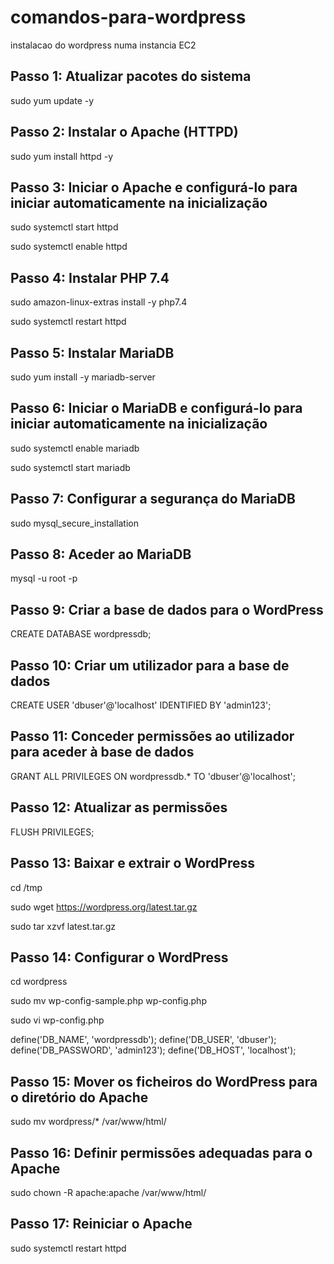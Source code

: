 # comandos-para-wordpress
instalacao do wordpress numa instancia EC2


## Passo 1: Atualizar pacotes do sistema
sudo yum update -y

## Passo 2: Instalar o Apache (HTTPD)
sudo yum install httpd -y

## Passo 3: Iniciar o Apache e configurá-lo para iniciar automaticamente na inicialização

sudo systemctl start httpd

sudo systemctl enable httpd

## Passo 4: Instalar PHP 7.4
sudo amazon-linux-extras install -y php7.4

sudo systemctl restart httpd

## Passo 5: Instalar MariaDB
sudo yum install -y mariadb-server

## Passo 6: Iniciar o MariaDB e configurá-lo para iniciar automaticamente na inicialização
sudo systemctl enable mariadb

sudo systemctl start mariadb

## Passo 7: Configurar a segurança do MariaDB
sudo mysql_secure_installation

## Passo 8: Aceder ao MariaDB
mysql -u root -p

## Passo 9: Criar a base de dados para o WordPress
CREATE DATABASE wordpressdb;

## Passo 10: Criar um utilizador para a base de dados
CREATE USER 'dbuser'@'localhost' IDENTIFIED BY 'admin123';

## Passo 11: Conceder permissões ao utilizador para aceder à base de dados

GRANT ALL PRIVILEGES ON wordpressdb.* TO 'dbuser'@'localhost';

## Passo 12: Atualizar as permissões
FLUSH PRIVILEGES;

## Passo 13: Baixar e extrair o WordPress
cd /tmp

sudo wget https://wordpress.org/latest.tar.gz

sudo tar xzvf latest.tar.gz


## Passo 14: Configurar o WordPress
cd wordpress

sudo mv wp-config-sample.php wp-config.php

sudo vi wp-config.php

define('DB_NAME', 'wordpressdb');
define('DB_USER', 'dbuser');
define('DB_PASSWORD', 'admin123');
define('DB_HOST', 'localhost');

## Passo 15: Mover os ficheiros do WordPress para o diretório do Apache
sudo mv wordpress/* /var/www/html/

## Passo 16: Definir permissões adequadas para o Apache
sudo chown -R apache:apache /var/www/html/

## Passo 17: Reiniciar o Apache
sudo systemctl restart httpd

